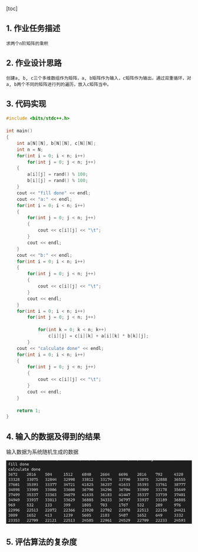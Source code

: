 [toc]

## 1. 作业任务描述

    求两个n阶矩阵的乘积

## 2. 作业设计思路

    创建a, b, c三个多维数组作为矩阵，a, b矩阵作为输入，c矩阵作为输出，通过双重循环，对a, b两个不同的矩阵进行列的遍历，放入c矩阵当中。

## 3. 代码实现

```c++
#include <bits/stdc++.h>

int main()
{
    int a[N][N], b[N][N], c[N][N];
    int n = N;
    for(int i = 0; i < n; i++)
    	for(int j = 0; j < n; j++)
	{
		a[i][j] = rand() % 100;
		b[i][j] = rand() % 100;
	}
    cout << "fill done" << endl;
    cout << "a:" << endl;
    for(int i = 0; i < n; i++)
    {
	    for(int j = 0; j < n; j++)
	    {
		    cout << c[i][j] << "\t";
	    }
	    cout << endl;
    }
    cout << "b:" << endl;
    for(int i = 0; i < n; i++)
    {
	    for(int j = 0; j < n; j++)
	    {
		    cout << c[i][j] << "\t";
	    }
	    cout << endl;
    }
    for(int i = 0; i < n; i++)
        for(int j = 0; j < n; j++)
        
            for(int k = 0; k < n; k++)
                c[i][j] = c[i][k] + a[i][k] * b[k][j];
        }
    cout << "calculate done" << endl;
    for(int i = 0; i < n; i++)
    {
	    for(int j = 0; j < n; j++)
	    {
		    cout << c[i][j] << "\t";
	    }
	    cout << endl;
    }
    
    return 1;
}

```

## 4. 输入的数据及得到的结果

输入数据为系统随机生成的数据

![result](result.png)

## 5. 评估算法的复杂度


